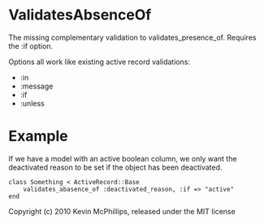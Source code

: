 ValidatesAbsenceOf
==================

The missing complementary validation to validates_presence_of. Requires the :if option.

Options all work like existing active record validations:

* :in
* :message
* :if
* :unless


Example
=======

If we have a model with an active boolean column, we only want the deactivated reason to be set if the object has been deactivated.

    class Something < ActiveRecord::Base
        validates_abasence_of :deactivated_reason, :if => "active"
    end


Copyright (c) 2010 Kevin McPhillips, released under the MIT license
